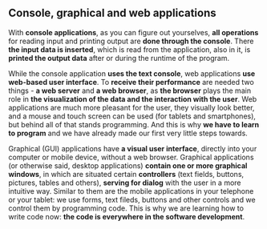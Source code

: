 ## Console, graphical and web applications

With **console applications**, as you can figure out yourselves, **all operations** for reading input and printing output are **done through the console**. There  **the input data is inserted**, which is read from the application, also in it, is **printed the output data** after or during the runtime of the program.

While the console application **uses the text console**, web applications **use web-based user interface**. To **receive their performance** are needed two things - **a web server** and **a web browser**, as **the browser** plays the main role in **the visualization of the data and the interaction with the user**. Web applications are much more pleasant for the user, they visually look better, and a mouse and touch screen can be used (for tablets and smartphones), but behind all of that stands programming. And this is why **we have to learn to program** and we have already made our first very little steps towards.

Graphical (GUI) applications have **a visual user interface**, directly into your computer or mobile device, without a web browser. Graphical applications (or otherwise said, desktop applications) **contain one or more graphical windows**, in which are situated certain **controllers** (text fields, buttons, pictures, tables and others), **serving for dialog** with the user in a more intuitive way. Similar to them are the mobile applications in your telephone or your tablet: we use forms, text fileds, buttons and other controls and we control them by programming code. This is why we are learning how to write code now: **the code is everywhere in the software development**.
